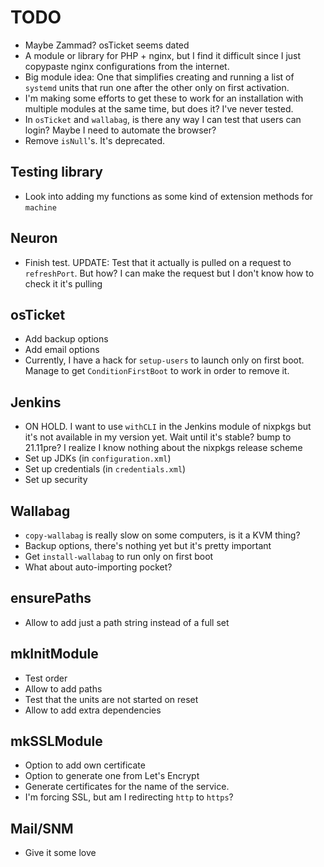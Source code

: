 # TODO
* Maybe Zammad? osTicket seems dated
* A module or library for PHP + nginx, but I find it difficult since I just copypaste nginx configurations from the internet.
* Big module idea: One that simplifies creating and running a list of `systemd` units that run one after the other only on first activation.
* I'm making some efforts to get these to work for an installation with multiple modules at the same time, but does it? I've never tested.
* In `osTicket` and `wallabag`, is there any way I can test that users can login? Maybe I need to automate the browser?
* Remove `isNull`'s. It's deprecated.

## Testing library
* Look into adding my functions as some kind of extension methods for `machine`

## Neuron
* Finish test. UPDATE: Test that it actually is pulled on a request to `refreshPort`. But how? I can make the request but I don't know how to check it it's pulling

## osTicket
* Add backup options
* Add email options
* Currently, I have a hack for `setup-users` to launch only on first boot. Manage to get `ConditionFirstBoot` to work in order to remove it.

## Jenkins
* ON HOLD. I want to use `withCLI` in the Jenkins module of nixpkgs but it's not available in my version yet. Wait until it's stable? bump to 21.11pre? I realize I know nothing about the nixpkgs release scheme
* Set up JDKs (in `configuration.xml`)
* Set up credentials (in `credentials.xml`)
* Set up security

## Wallabag
* `copy-wallabag` is really slow on some computers, is it a KVM thing?
* Backup options, there's nothing yet but it's pretty important
* Get `install-wallabag` to run only on first boot
* What about auto-importing pocket?

## ensurePaths
* Allow to add just a path string instead of a full set

## mkInitModule
* Test order
* Allow to add paths
* Test that the units are not started on reset
* Allow to add extra dependencies

## mkSSLModule
* Option to add own certificate
* Option to generate one from Let's Encrypt
* Generate certificates for the name of the service.
* I'm forcing SSL, but am I redirecting `http` to `https`?

## Mail/SNM
* Give it some love
